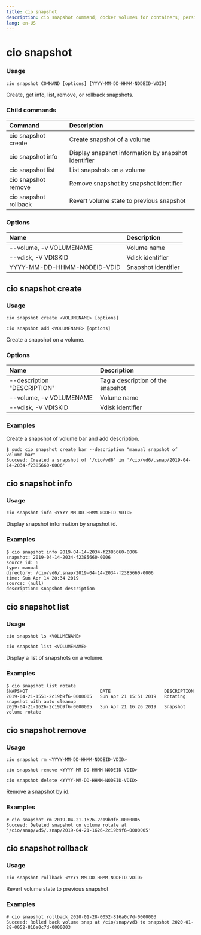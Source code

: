 ```yaml
---
title: cio snapshot
description: cio snapshot command; docker volumes for containers; persistent volumes for pods
lang: en-US
---
```


# cio snapshot

<h3>Usage</h3>

`cio snapshot COMMAND [options] [YYYY-MM-DD-HHMM-NODEID-VDID]`

Create, get info, list, remove, or rollback snapshots.

<h3>Child commands</h3>

| Command               | Description                                         |
|:----------------------|:----------------------------------------------------|
| cio snapshot create   | Create snapshot of a volume                         |
| cio snapshot info     | Display snapshot information by snapshot identifier |
| cio snapshot list     | List snapshots on a volume                          |
| cio snapshot remove   | Remove snapshot by snapshot identifier              |
| cio snapshot rollback | Revert volume state to previous snapshot            |

<h3>Options</h3>

| Name                        | Description         |
|:----------------------------|:--------------------|
| --volume, -v VOLUMENAME     | Volume name         |
| --vdisk, -V VDISKID         | Vdisk identifier    |
| YYYY-MM-DD-HHMM-NODEID-VDID | Snapshot identifier |

## cio snapshot create

<h3>Usage</h3>

`cio snapshot create <VOLUMENAME> [options]`

`cio snapshot add <VOLUMENAME> [options]`

Create a snapshot on a volume.

<h3>Options</h3>

| Name                        | Description                      |
|:----------------------------|:---------------------------------|
| --description "DESCRIPTION" |Tag a description of the snapshot |
| --volume, -v VOLUMENAME     | Volume name                      |
| --vdisk, -V VDISKID         | Vdisk identifier                 |

<h3>Examples</h3>

Create a snapshot of volume bar and add description.
```
$ sudo cio snapshot create bar --description "manual snapshot of volume bar"
Succeed: Created a snapshot of '/cio/vd6' in '/cio/vd6/.snap/2019-04-14-2034-f2385660-0006'
```

## cio snapshot info

<h3>Usage</h3>

`cio snapshot info <YYYY-MM-DD-HHMM-NODEID-VDID>`

Display snapshot information by snapshot id.

<h3>Examples</h3>

```
$ cio snapshot info 2019-04-14-2034-f2385660-0006
snapshot: 2019-04-14-2034-f2385660-0006
source id: 6
type: manual
directory: /cio/vd6/.snap/2019-04-14-2034-f2385660-0006
time: Sun Apr 14 20:34 2019
source: (null)
description: snapshot description
```

## cio snapshot list

<h3>Usage</h3>

`cio snapshot ls <VOLUMENAME>`

`cio snapshot list <VOLUMENAME>`

Display a list of snapshots on a volume.

<h3>Examples</h3>

```
$ cio snapshot list rotate
SNAPSHOT                           DATE                    DESCRIPTION
2019-04-21-1551-2c19b9f6-0000005   Sun Apr 21 15:51 2019   Rotating snapshot with auto cleanup
2019-04-21-1626-2c19b9f6-0000005   Sun Apr 21 16:26 2019   Snapshot volume rotate
```

## cio snapshot remove

<h3>Usage</h3>

`cio snapshot rm <YYYY-MM-DD-HHMM-NODEID-VDID>`

`cio snapshot remove <YYYY-MM-DD-HHMM-NODEID-VDID>`

`cio snapshot delete <YYYY-MM-DD-HHMM-NODEID-VDID>`

Remove a snapshot by id.

<h3>Examples</h3>

```
# cio snapshot rm 2019-04-21-1626-2c19b9f6-0000005
Succeed: Deleted snapshot on volume rotate at '/cio/snap/vd5/.snap/2019-04-21-1626-2c19b9f6-0000005'
```

## cio snapshot rollback

<h3>Usage</h3>

`cio snapshot rollback <YYYY-MM-DD-HHMM-NODEID-VDID>`

Revert volume state to previous snapshot

<h3>Examples</h3>

```
# cio snapshot rollback 2020-01-28-0052-816a0c7d-0000003
Succeed: Rolled back volume snap at /cio/snap/vd3 to snapshot 2020-01-28-0052-816a0c7d-0000003
```
